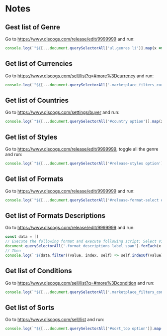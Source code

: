 # Notes

## Gest list of Genre

Go to <https://www.discogs.com/release/edit/9999999> and run:

```js
console.log(`"${[...document.querySelectorAll('ul.genres li')].map(x => x.textContent).sort().join('" | "')}"`)
```

## Get list of Currencies

Go to <https://www.discogs.com/sell/list?q=#more%3Dcurrency> and run:

```js
console.log(`"${[...document.querySelectorAll('.marketplace_filters_currency a')].map(x => new URLSearchParams(x.href).get('currency')).sort().join('" | "')}"`)
```

## Get list of Countries

Go to <https://www.discogs.com/settings/buyer> and run:

```js
console.log(`"${[...document.querySelectorAll('#country option')].map(x => x.textContent).sort().join('" | "')}"`) 
```

## Get list of Styles

Go to <https://www.discogs.com/release/edit/9999999>, toggle all the genre and run:

```js
console.log(`"${[...document.querySelectorAll('#release-styles option')].map(x => x.textContent).sort().join('" | "')}"`) 
```

## Get list of Formats

Go to <https://www.discogs.com/release/edit/9999999> and run:

```js
console.log(`"${[...document.querySelectorAll('#release-format-select option')].map(x => x.textContent).sort().join('" | "')}"`)
```

## Get list of Formats Descriptions

Go to <https://www.discogs.com/release/edit/9999999> and run:

```js
const data = []
// Execute the following format and execute following script: Select Vinyl Format, Pathé Disc, Edison Disc, Cylinder, CD, CDV, DVD, HD DVD, Blu-Ray, Ultra HD Blu-Ray, SACD, 4-Track Cartridge, Cassette, DC-International, Reel-to-reel, Sabamobil, Betacam, Film Reel, HitClips, Laserdisc, SelectaVision
document.querySelectorAll('.format_descriptions label span').forEach(x => data.push(x.textContent))
// Then
console.log(`'${data.filter((value, index, self) => self.indexOf(value) === index).sort().join("' | '")}'`)
```

## Get list of Conditions

Go to <https://www.discogs.com/sell/list?q=#more%3Dcondition> and run:

```js
console.log(`"${[...document.querySelectorAll('.marketplace_filters_condition a')].map(x => new URLSearchParams(x.href).get('condition')).sort().join('" | "')}"`)
```

## Get list of Sorts

Go to <https://www.discogs.com/sell/list> and run:

```js
console.log(`"${[...document.querySelectorAll('#sort_top option')].map(x => x.textContent).sort().join('" | "')}"`)
```
